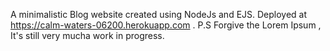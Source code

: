 A minimalistic Blog website created using NodeJs and EJS. Deployed at https://calm-waters-06200.herokuapp.com . 
P.S Forgive the Lorem Ipsum , It's still very mucha  work in progress.
